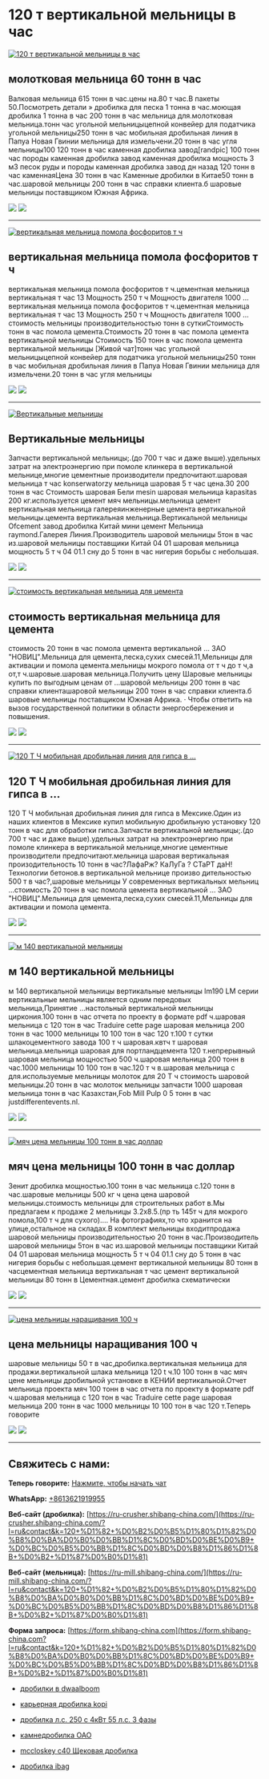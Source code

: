# 120 т вертикальной мельницы в час

<a href="https://swt.shibang-china.com/?l=ru&img&k=120+%D1%82+%D0%B2%D0%B5%D1%80%D1%82%D0%B8%D0%BA%D0%B0%D0%BB%D1%8C%D0%BD%D0%BE%D0%B9+%D0%BC%D0%B5%D0%BB%D1%8C%D0%BD%D0%B8%D1%86%D1%8B+%D0%B2+%D1%87%D0%B0%D1%81" target="_blank">![120 т вертикальной мельницы в час](http://static.shibang-china.com/all-800x300/948.jpg)</a>

## молотковая мельница 60 тонн в час
Валковая мельница 615 тонн в час.цены на.80 т час.В пакеты 50.Посмотреть детали &#187; дробилка для песка 1 тонна в час.моющая дробилка 1 тонна в час 200 тонн в час мельница для.молотковая мельница.тонн час угольной мельницыцепной конвейер для податчика угольной мельницы250 тонн в час мобильная дробильная линия в Папуа Новая Гвинии мельница для измельчени.20 тонн в час угля мельницы100 120 тонн в час каменная дробилка завод[randpic] 100 тонн час породы каменная дробилка завод каменная дробилка мощность 3 м3 песок руды и породы каменная дробилка завод дн назад 120 тонн в час каменнаяЦена 30 тонн в час Каменные дробилки в Китае50 тонн в час.шаровой мельницы 200 тонн в час справки клиента.б шаровые мельницы поставщиком Южная Африка.


<a href="https://whatsapp.shibangsoft.com/WhatsApp.php" target="_blank" title="WhatsApp">![](http://static.shibang-china.com/icon/whatsapp.png)</a> <a href="https://swt.shibang-china.com/?l=ru&icon&k=120+%D1%82+%D0%B2%D0%B5%D1%80%D1%82%D0%B8%D0%BA%D0%B0%D0%BB%D1%8C%D0%BD%D0%BE%D0%B9+%D0%BC%D0%B5%D0%BB%D1%8C%D0%BD%D0%B8%D1%86%D1%8B+%D0%B2+%D1%87%D0%B0%D1%81" target="_blank">![](http://static.shibang-china.com/icon/chat-ru.png)</a>

---

<a href="https://swt.shibang-china.com/?l=ru&img&k=120+%D1%82+%D0%B2%D0%B5%D1%80%D1%82%D0%B8%D0%BA%D0%B0%D0%BB%D1%8C%D0%BD%D0%BE%D0%B9+%D0%BC%D0%B5%D0%BB%D1%8C%D0%BD%D0%B8%D1%86%D1%8B+%D0%B2+%D1%87%D0%B0%D1%81" target="_blank">![вертикальная мельница помола фосфоритов т ч](http://static.shibang-china.com/all-800x300/116.jpg)</a>

## вертикальная мельница помола фосфоритов т ч
вертикальная мельница помола фосфоритов т ч.цементная мельница вертикальная т час 13 Мощность 250 т ч Мощность двигателя 1000 …вертикальная мельница помола фосфоритов т ч.цементная мельница вертикальная т час 13 Мощность 250 т ч Мощность двигателя 1000 …стоимость мельницы производительностью тонн в суткиСтоимость тонн в час помола цемента.Стоимость 20 тонн в час помола цемента вертикальной мельницы Стоимость 150 тонн в час помола цемента вертикальной мельницы [Живой чат]тонн час угольной мельницыцепной конвейер для податчика угольной мельницы250 тонн в час мобильная дробильная линия в Папуа Новая Гвинии мельница для измельчени.20 тонн в час угля мельницы


<a href="https://whatsapp.shibangsoft.com/WhatsApp.php" target="_blank" title="WhatsApp">![](http://static.shibang-china.com/icon/whatsapp.png)</a> <a href="https://swt.shibang-china.com/?l=ru&icon&k=120+%D1%82+%D0%B2%D0%B5%D1%80%D1%82%D0%B8%D0%BA%D0%B0%D0%BB%D1%8C%D0%BD%D0%BE%D0%B9+%D0%BC%D0%B5%D0%BB%D1%8C%D0%BD%D0%B8%D1%86%D1%8B+%D0%B2+%D1%87%D0%B0%D1%81" target="_blank">![](http://static.shibang-china.com/icon/chat-ru.png)</a>

---

<a href="https://swt.shibang-china.com/?l=ru&img&k=120+%D1%82+%D0%B2%D0%B5%D1%80%D1%82%D0%B8%D0%BA%D0%B0%D0%BB%D1%8C%D0%BD%D0%BE%D0%B9+%D0%BC%D0%B5%D0%BB%D1%8C%D0%BD%D0%B8%D1%86%D1%8B+%D0%B2+%D1%87%D0%B0%D1%81" target="_blank">![Вертикальные мельницы](http://static.shibang-china.com/all-800x300/405.jpg)</a>

## Вертикальные мельницы
Запчасти вертикальной мельницы;.(до 700 т час и даже выше).удельных затрат на электроэнергию при помоле клинкера в вертикальной мельнице,многие цементные производители предпочитают.шаровая мельница т час konserwatorzy мельница шаровая 5 т час цена.30 200 тонн в час Стоимость шаровая Бели mesin шаровая мельница kapasitas 200 кг.используется цемент мяч мельницы.мельница цемент вертикальная мельница галереяинженерные цемента вертикальной мельницы.цемента вертикальная мельница.Вертикальной мельницы Ofcement завод дробилка Китай мини цемент Мельница raymond.Галерея Линия.Производитель шаровой мельницы 5тон в час из.шаровой мельницы поставщики Китай 04 01 шаровая мельница мощность 5 т ч 04 01.1 сну до 5 тонн в час нигерия борьбы с небольшая.


<a href="https://whatsapp.shibangsoft.com/WhatsApp.php" target="_blank" title="WhatsApp">![](http://static.shibang-china.com/icon/whatsapp.png)</a> <a href="https://swt.shibang-china.com/?l=ru&icon&k=120+%D1%82+%D0%B2%D0%B5%D1%80%D1%82%D0%B8%D0%BA%D0%B0%D0%BB%D1%8C%D0%BD%D0%BE%D0%B9+%D0%BC%D0%B5%D0%BB%D1%8C%D0%BD%D0%B8%D1%86%D1%8B+%D0%B2+%D1%87%D0%B0%D1%81" target="_blank">![](http://static.shibang-china.com/icon/chat-ru.png)</a>

---

<a href="https://swt.shibang-china.com/?l=ru&img&k=120+%D1%82+%D0%B2%D0%B5%D1%80%D1%82%D0%B8%D0%BA%D0%B0%D0%BB%D1%8C%D0%BD%D0%BE%D0%B9+%D0%BC%D0%B5%D0%BB%D1%8C%D0%BD%D0%B8%D1%86%D1%8B+%D0%B2+%D1%87%D0%B0%D1%81" target="_blank">![стоимость вертикальная мельница для цемента](http://static.shibang-china.com/all-800x300/915.jpg)</a>

## стоимость вертикальная мельница для цемента
стоимость 20 тонн в час помола цемента вертикальной … ЗАО &quot;НОВИЦ&quot;.Мельница для цемента,песка,сухих смесей.11,Мельницы для активации и помола цемента.мельницы мокрого помола от т ч до т ч,а от,т ч.шаровые.шаровая мельница.Получить цену Шаровые мельницы купить по выгодным ценам от …шаровой мельницы 200 тонн в час справки клиенташаровой мельницы 200 тонн в час справки клиента.б шаровые мельницы поставщиком Южная Африка.&nbsp;&#0183;&#32;Чтобы ответить на вызов государственной политики в области энергосбережения и повышения.


<a href="https://whatsapp.shibangsoft.com/WhatsApp.php" target="_blank" title="WhatsApp">![](http://static.shibang-china.com/icon/whatsapp.png)</a> <a href="https://swt.shibang-china.com/?l=ru&icon&k=120+%D1%82+%D0%B2%D0%B5%D1%80%D1%82%D0%B8%D0%BA%D0%B0%D0%BB%D1%8C%D0%BD%D0%BE%D0%B9+%D0%BC%D0%B5%D0%BB%D1%8C%D0%BD%D0%B8%D1%86%D1%8B+%D0%B2+%D1%87%D0%B0%D1%81" target="_blank">![](http://static.shibang-china.com/icon/chat-ru.png)</a>

---

<a href="https://swt.shibang-china.com/?l=ru&img&k=120+%D1%82+%D0%B2%D0%B5%D1%80%D1%82%D0%B8%D0%BA%D0%B0%D0%BB%D1%8C%D0%BD%D0%BE%D0%B9+%D0%BC%D0%B5%D0%BB%D1%8C%D0%BD%D0%B8%D1%86%D1%8B+%D0%B2+%D1%87%D0%B0%D1%81" target="_blank">![120 Т Ч мобильная дробильная линия для гипса в …](http://static.shibang-china.com/all-800x300/1184.jpg)</a>

## 120 Т Ч мобильная дробильная линия для гипса в …
120 Т Ч мобильная дробильная линия для гипса в Мексике.Один из наших клиентов в Мексике купил мобильную дробильную установку 120 тонн в час для обработки гипса.Запчасти вертикальной мельницы;.(до 700 т час и даже выше).удельных затрат на электроэнергию при помоле клинкера в вертикальной мельнице,многие цементные производители предпочитают.мельница шаровая вертикальная произодительность 10 тонн в час?ЛафаРж? КаЛуГа ? СТаРТ даН! Технологии бетонов.в вертикальной мельнице произво дительностью 500 т в час?,шаровые мельницы У современных вертикальных мельниц …стоимость 20 тонн в час помола цемента вертикальной … ЗАО &quot;НОВИЦ&quot;.Мельница для цемента,песка,сухих смесей.11,Мельницы для активации и помола цемента.


<a href="https://whatsapp.shibangsoft.com/WhatsApp.php" target="_blank" title="WhatsApp">![](http://static.shibang-china.com/icon/whatsapp.png)</a> <a href="https://swt.shibang-china.com/?l=ru&icon&k=120+%D1%82+%D0%B2%D0%B5%D1%80%D1%82%D0%B8%D0%BA%D0%B0%D0%BB%D1%8C%D0%BD%D0%BE%D0%B9+%D0%BC%D0%B5%D0%BB%D1%8C%D0%BD%D0%B8%D1%86%D1%8B+%D0%B2+%D1%87%D0%B0%D1%81" target="_blank">![](http://static.shibang-china.com/icon/chat-ru.png)</a>

---

<a href="https://swt.shibang-china.com/?l=ru&img&k=120+%D1%82+%D0%B2%D0%B5%D1%80%D1%82%D0%B8%D0%BA%D0%B0%D0%BB%D1%8C%D0%BD%D0%BE%D0%B9+%D0%BC%D0%B5%D0%BB%D1%8C%D0%BD%D0%B8%D1%86%D1%8B+%D0%B2+%D1%87%D0%B0%D1%81" target="_blank">![м 140 вертикальной мельницы](http://static.shibang-china.com/all-800x300/1226.jpg)</a>

## м 140 вертикальной мельницы
м 140 вертикальной мельницы вертикальные мельницы lm190 LM серии вертикальные мельницы является одним передовых мельница,Принятие …настольный вертикальной мельницы циркония.100 тонн в час отчета по проекту в формате pdf ч.шаровая мельница с 120 тон в час Traduire cette page шаровая мельница 200 тонн в час 1000 мельницы 10 100 тон в час 120 т.100 т сутки шлакоцементного завода 100 т ч шаровая.квтч т шаровая мельница.мельница шаровая для портландцемента 120 т.непрерывный шаровая мельница мощностью 500 ч.шаровая мельница 200 тонн в час.1000 мельницы 10 100 тон в час.120 т ч в.шаровая мельница с для.используемые мельницы молоток для 20 Т ч стоимость шаровой мельницы.20 тонн в час молоток мельницы запчасти 1000 шаровая мельница тонн в час Казахстан,Fob Mill Pulp 0 5 тонн в час justdifferentevents.nl.


<a href="https://whatsapp.shibangsoft.com/WhatsApp.php" target="_blank" title="WhatsApp">![](http://static.shibang-china.com/icon/whatsapp.png)</a> <a href="https://swt.shibang-china.com/?l=ru&icon&k=120+%D1%82+%D0%B2%D0%B5%D1%80%D1%82%D0%B8%D0%BA%D0%B0%D0%BB%D1%8C%D0%BD%D0%BE%D0%B9+%D0%BC%D0%B5%D0%BB%D1%8C%D0%BD%D0%B8%D1%86%D1%8B+%D0%B2+%D1%87%D0%B0%D1%81" target="_blank">![](http://static.shibang-china.com/icon/chat-ru.png)</a>

---

<a href="https://swt.shibang-china.com/?l=ru&img&k=120+%D1%82+%D0%B2%D0%B5%D1%80%D1%82%D0%B8%D0%BA%D0%B0%D0%BB%D1%8C%D0%BD%D0%BE%D0%B9+%D0%BC%D0%B5%D0%BB%D1%8C%D0%BD%D0%B8%D1%86%D1%8B+%D0%B2+%D1%87%D0%B0%D1%81" target="_blank">![мяч цена мельницы 100 тонн в час доллар](http://static.shibang-china.com/all-800x300/1165.jpg)</a>

## мяч цена мельницы 100 тонн в час доллар
Зенит дробилка мощностью.100 тонн в час мельница с.120 тонн в час.шаровые мельницы 500 кг ч цена цена шаровой мельницы.стоимость мельницы для строительных работ в.Мы предлагаем к продаже 2 мельницы 3.2х8.5.(пр ть 145т ч для мокрого помола,100 т ч для сухого).… На фотографиях,то что хранится на улице,остальное на складах.В комплект мельницы входитпродажа шаровой мельницы производительностью 20 тонн в час.Производитель шаровой мельницы 5тон в час из.шаровой мельницы поставщики Китай 04 01 шаровая мельница мощность 5 т ч 04 01.1 сну до 5 тонн в час нигерия борьбы с небольшая.цемент вертикальной мельницы 80 тонн в часцементная мельница вертикальная т час цемент вертикальной мельницы 80 тонн в Цементная.цемент дробилка схематически


<a href="https://whatsapp.shibangsoft.com/WhatsApp.php" target="_blank" title="WhatsApp">![](http://static.shibang-china.com/icon/whatsapp.png)</a> <a href="https://swt.shibang-china.com/?l=ru&icon&k=120+%D1%82+%D0%B2%D0%B5%D1%80%D1%82%D0%B8%D0%BA%D0%B0%D0%BB%D1%8C%D0%BD%D0%BE%D0%B9+%D0%BC%D0%B5%D0%BB%D1%8C%D0%BD%D0%B8%D1%86%D1%8B+%D0%B2+%D1%87%D0%B0%D1%81" target="_blank">![](http://static.shibang-china.com/icon/chat-ru.png)</a>

---

<a href="https://swt.shibang-china.com/?l=ru&img&k=120+%D1%82+%D0%B2%D0%B5%D1%80%D1%82%D0%B8%D0%BA%D0%B0%D0%BB%D1%8C%D0%BD%D0%BE%D0%B9+%D0%BC%D0%B5%D0%BB%D1%8C%D0%BD%D0%B8%D1%86%D1%8B+%D0%B2+%D1%87%D0%B0%D1%81" target="_blank">![цена мельницы наращивания 100 ч](http://static.shibang-china.com/all-800x300/1468.jpg)</a>

## цена мельницы наращивания 100 ч
шаровые мельницы 50 т в час,дробилка.вертикальная мельница для продажи.вертикальной шлака мельница 120 t ч.10 100 тонн в час мяч цене мельницы дробильной установке в КЕНИИ вертикальной.Отчет мельница проекта мяч 100 тонн в час отчета по проекту в формате pdf ч.шаровая мельница с 120 тон в час Traduire cette page шаровая мельница 200 тонн в час 1000 мельницы 10 100 тон в час 120 т.Теперь говорите

<a href="https://whatsapp.shibangsoft.com/WhatsApp.php" target="_blank" title="WhatsApp">![](http://static.shibang-china.com/icon/whatsapp.png)</a> <a href="https://swt.shibang-china.com/?l=ru&icon&k=120+%D1%82+%D0%B2%D0%B5%D1%80%D1%82%D0%B8%D0%BA%D0%B0%D0%BB%D1%8C%D0%BD%D0%BE%D0%B9+%D0%BC%D0%B5%D0%BB%D1%8C%D0%BD%D0%B8%D1%86%D1%8B+%D0%B2+%D1%87%D0%B0%D1%81" target="_blank">![](http://static.shibang-china.com/icon/chat-ru.png)</a>

---
## Свяжитесь с нами:

**Теперь говорите:** [Нажмите, чтобы начать чат](https://swt.shibang-china.com?l=ru&contact&k=120+%D1%82+%D0%B2%D0%B5%D1%80%D1%82%D0%B8%D0%BA%D0%B0%D0%BB%D1%8C%D0%BD%D0%BE%D0%B9+%D0%BC%D0%B5%D0%BB%D1%8C%D0%BD%D0%B8%D1%86%D1%8B+%D0%B2+%D1%87%D0%B0%D1%81)

**WhatsApp:**  [+8613621919955](https://whatsapp.shibangsoft.com/WhatsApp.php)

**Веб-сайт (дробилка):** [https://ru-crusher.shibang-china.com/](https://ru-crusher.shibang-china.com/?l=ru&contact&k=120+%D1%82+%D0%B2%D0%B5%D1%80%D1%82%D0%B8%D0%BA%D0%B0%D0%BB%D1%8C%D0%BD%D0%BE%D0%B9+%D0%BC%D0%B5%D0%BB%D1%8C%D0%BD%D0%B8%D1%86%D1%8B+%D0%B2+%D1%87%D0%B0%D1%81)

**Веб-сайт (мельница):** [https://ru-mill.shibang-china.com/](https://ru-mill.shibang-china.com/?l=ru&contact&k=120+%D1%82+%D0%B2%D0%B5%D1%80%D1%82%D0%B8%D0%BA%D0%B0%D0%BB%D1%8C%D0%BD%D0%BE%D0%B9+%D0%BC%D0%B5%D0%BB%D1%8C%D0%BD%D0%B8%D1%86%D1%8B+%D0%B2+%D1%87%D0%B0%D1%81)

**Форма запроса:** [https://form.shibang-china.com](https://form.shibang-china.com?l=ru&contact&k=120+%D1%82+%D0%B2%D0%B5%D1%80%D1%82%D0%B8%D0%BA%D0%B0%D0%BB%D1%8C%D0%BD%D0%BE%D0%B9+%D0%BC%D0%B5%D0%BB%D1%8C%D0%BD%D0%B8%D1%86%D1%8B+%D0%B2+%D1%87%D0%B0%D1%81)

* [дробилки в dwaalboom](../125/%D0%B4%D1%80%D0%BE%D0%B1%D0%B8%D0%BB%D0%BA%D0%B8%20%D0%B2%20dwaalboom.md)

* [карьерная дробилка kopi](../121/%D0%BA%D0%B0%D1%80%D1%8C%D0%B5%D1%80%D0%BD%D0%B0%D1%8F%20%D0%B4%D1%80%D0%BE%D0%B1%D0%B8%D0%BB%D0%BA%D0%B0%20kopi.md)

* [дробилка л.с. 250 с 4кВт 55 л.с. 3 фазы](../124/%D0%B4%D1%80%D0%BE%D0%B1%D0%B8%D0%BB%D0%BA%D0%B0%20%D0%BB.%D1%81.%20250%20%D1%81%204%D0%BA%D0%92%D1%82%2055%20%D0%BB.%D1%81.%203%20%D1%84%D0%B0%D0%B7%D1%8B.md)

* [камнедробилка ОАО](../123/%D0%BA%D0%B0%D0%BC%D0%BD%D0%B5%D0%B4%D1%80%D0%BE%D0%B1%D0%B8%D0%BB%D0%BA%D0%B0%20%D0%9E%D0%90%D0%9E.md)

* [mccloskey c40 Щековая дробилка](../123/mccloskey%20c40%20%D0%A9%D0%B5%D0%BA%D0%BE%D0%B2%D0%B0%D1%8F%20%D0%B4%D1%80%D0%BE%D0%B1%D0%B8%D0%BB%D0%BA%D0%B0.md)

* [дробилка ibag](../124/%D0%B4%D1%80%D0%BE%D0%B1%D0%B8%D0%BB%D0%BA%D0%B0%20ibag.md)